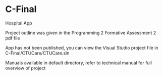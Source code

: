 # C-Final
Hospital App


Project outline was given in the Programming 2 Formative Assessment 2 pdf file

App has not been published, you can view the Visual Studio project file in C-Final/CTUCare/CTUCare.sln

Manuals available in default directory, refer to technical manual for full overview of project
